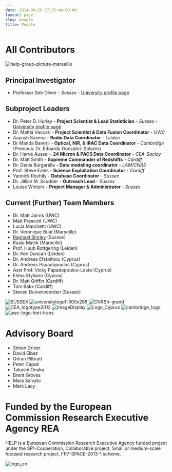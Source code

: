 ```yaml
---
date: 2014-09-29 17:25:44+00:00
layout: page
slug: people
title: People
---
```


# All Contributors

![help-group-picture-marseille]({{site-url}}/assets/images/help-group-picture-marseille.jpg)

## Principal Investigator

- Professor Seb Oliver - *Sussex* -
  [University profile page](http://www.sussex.ac.uk/profiles/91548)

## Subproject Leaders

- Dr. Peter D. Hurley - **Project Scientist & Lead Statistician** -
  *Sussex* -
  [University profile page](http://www.sussex.ac.uk/profiles/188689)
- Dr. Mattia Vaccari - **Project Scientist & Data Fusion Coordinator** -
  *UWC*
- Aayush Saxena - **Radio Data Coordinator** - *Leiden*
- Dr Manda Banerji - **Optical, NIR, & IRAC Data Coordinator** -
  *Cambridge* (Previous: Dr. Eduardo Gonzalez-Solares)
- Dr. Hervé Aussel - **24 Micron & PACS Data Coordinator** - *CEA-Saclay*
- Dr. Matt Smith - **Supreme Commander of Redshifts** - *Cardiff*
- Dr. Denis Burgarella - **Data modeling coordinator** - *LAM/CNRS*
- Prof. Steve Eales - **Science Exploitation Coordinator** - *Cardiff*
- Yannick Roehlly - **Database Coordinator** - *Sussex*
- Dr. Jillian M. Scudder - **Outreach Lead** - *Sussex*
- Louise Winters - **Project Manager & Administrator** - *Sussex*

## Current (Further) Team Members

- Dr. Matt Jarvis (UWC)
- Matt Prescott (UWC)
- Lucia Marchetti (UWC)
- Dr. Veronique Buat (Marseille)
- [Raphael Shirley](http://raphaelshirley.co.uk/) (Sussex)
- Kasia Malek (Marseille)
- Prof. Huub Rottgering (Leiden)
- Dr. Ken Duncan (Leiden)
- Dr. Andreas Efstathiou (Cyprus)
- Dr. Andreas Papadopoulos (Cyprus)
- Asst Prof. Vicky Papadopoulou-Lesta (Cyprus)
- Elena Styliano (Cyprus)
- Dr. Matt Griffin (Cardiff)
- Tom Bakx (Cardiff)
- Steven Duivenvoorden (Sussex)


![SUSSEX]({{site-url}}/assets/images/sussex.jpg)
![universitylogo1-300x288]({{site-url}}/assets/images/universitylogo1-300x288-e1423586273304.jpg)
![CNRSfr-grand]({{site-url}}/assets/images/cnrsfr-grand-e1423656422663.jpg)
![CEA_logotype2012]({{site-url}}/assets/images/cea_logotype2012-e1423656275716.png)
![ImageDisplay]({{site-url}}/assets/images/imagedisplay-e1423656519697.jpg)
![Logo_Cyprus]({{site-url}}/assets/images/logo_cyprus-e1423656999365.png)
![cambridge_logo]({{site-url}}/assets/images/cambridge_logo-e1423658197810.png)
![uwc-logo-hori-trans]({{site-url}}/assets/images/uwc-logo-hori-trans-e1423657375708.png)

# Advisory Board

- Simon Driver
- David Elbaz
- Göran Pilbratt
- Peter Capak
- Takashi Onaka
- Brent Groves
- Mara Salvato
- Mark Lacy

# Funded by the European Commission Research Executive Agency REA

HELP is a European Commission Research Executive Agency funded project under the
SP1-Cooperation, Collaborative project, Small or medium-scale focused research
project, FP7-SPACE-2013-1 scheme.

![logo_en]({{site-url}}/assets/images/logo_en.gif)
